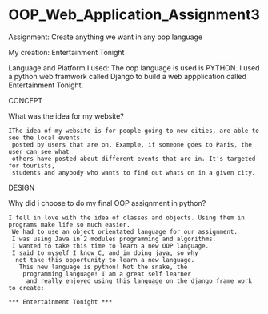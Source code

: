 # OOP_Web_Application_Assignment3
Assignment: Create anything we want in any oop language

My creation: Entertainment Tonight 

Language and Platform I used: The oop language is used is PYTHON. I used a python web framwork called Django to build a web appplication called Entertainment Tonight.



CONCEPT

What was the idea for my website?

 	IThe idea of my website is for people going to new cities, are able to see the local events
 	 posted by users that are on. Example, if someone goes to Paris, the user can see what 
 	 others have posted about different events that are in. It's targeted for tourists, 
 	 students and anybody who wants to find out whats on in a given city.

		
DESIGN

Why did i choose to do my final OOP assignment in python? 

 	I fell in love with the idea of classes and objects. Using them in programs make life so much easier.
 	 We had to use an object orientated language for our assignment. 
 	 I was using Java in 2 modules programming and algorithms. 
 	 I wanted to take this time to learn a new OOP language. 
 	 I said to myself I know C, and im doing java, so why
 	  not take this opportunity to learn a new language.
 	   This new language is python! Not the snake, the
 	    programming language! I am a great self learner
 	     and really enjoyed using this language on the django frame work to create:

	*** Entertainment Tonight ***



